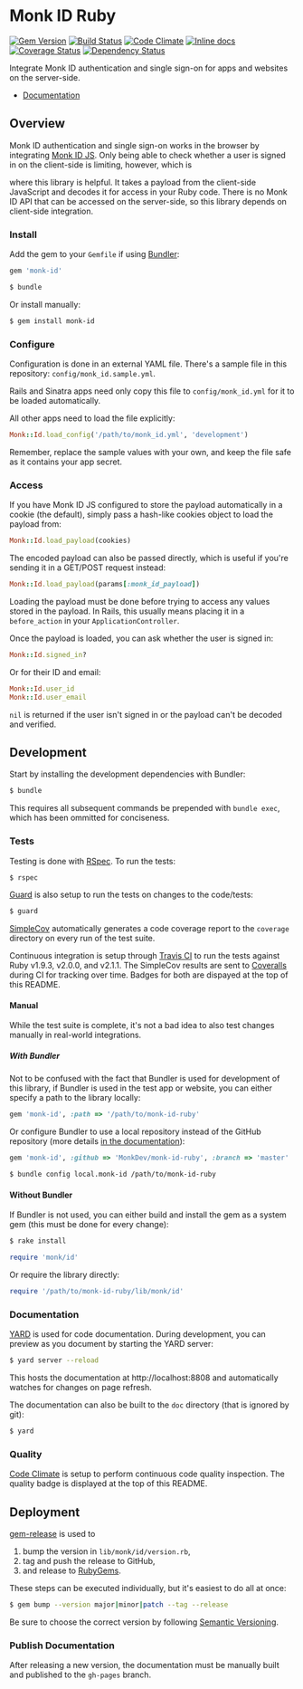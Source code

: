 Monk ID Ruby
============

[![Gem Version](https://badge.fury.io/rb/monk-id.png)](http://badge.fury.io/rb/monk-id)
[![Build Status](https://travis-ci.org/MonkDev/monk-id-ruby.svg?branch=dev)](https://travis-ci.org/MonkDev/monk-id-ruby)
[![Code Climate](https://codeclimate.com/github/MonkDev/monk-id-ruby.png)](https://codeclimate.com/github/MonkDev/monk-id-ruby)
[![Inline docs](http://inch-pages.github.io/github/MonkDev/monk-id-ruby.png)](http://inch-pages.github.io/github/MonkDev/monk-id-ruby)
[![Coverage Status](https://img.shields.io/coveralls/MonkDev/monk-id-ruby.svg)](https://coveralls.io/r/MonkDev/monk-id-ruby?branch=dev)
[![Dependency Status](https://gemnasium.com/MonkDev/monk-id-ruby.svg)](https://gemnasium.com/MonkDev/monk-id-ruby)

Integrate Monk ID authentication and single sign-on for apps and websites on the
server-side.

*   [Documentation](http://monkdev.github.io/monk-id-ruby/Monk/Id.html)

Overview
--------

Monk ID authentication and single sign-on works in the browser by integrating
[Monk ID JS](https://github.com/MonkDev/monk-id-js). Only being able to check
whether a user is signed in on the client-side is limiting, however, which is

where this library is helpful. It takes a payload from the client-side
JavaScript and decodes it for access in your Ruby code. There is no Monk ID API
that can be accessed on the server-side, so this library depends on client-side
integration.

### Install

Add the gem to your `Gemfile` if using [Bundler](http://bundler.io):


```ruby
gem 'monk-id'
```

```bash
$ bundle
```

Or install manually:

```bash
$ gem install monk-id
```

### Configure

Configuration is done in an external YAML file. There's a sample file in this
repository: `config/monk_id.sample.yml`.

Rails and Sinatra apps need only copy this file to `config/monk_id.yml` for it
to be loaded automatically.

All other apps need to load the file explicitly:

```ruby
Monk::Id.load_config('/path/to/monk_id.yml', 'development')
```

Remember, replace the sample values with your own, and keep the file safe as it
contains your app secret.

### Access

If you have Monk ID JS configured to store the payload automatically in a cookie
(the default), simply pass a hash-like cookies object to load the payload from:

```ruby
Monk::Id.load_payload(cookies)
```

The encoded payload can also be passed directly, which is useful if you're
sending it in a GET/POST request instead:

```ruby
Monk::Id.load_payload(params[:monk_id_payload])
```

Loading the payload must be done before trying to access any values stored in
the payload. In Rails, this usually means placing it in a `before_action` in
your `ApplicationController`.

Once the payload is loaded, you can ask whether the user is signed in:

```ruby
Monk::Id.signed_in?
```

Or for their ID and email:

```ruby
Monk::Id.user_id
Monk::Id.user_email
```

`nil` is returned if the user isn't signed in or the payload can't be decoded
and verified.

Development
-----------

Start by installing the development dependencies with Bundler:

```bash
$ bundle
```

This requires all subsequent commands be prepended with `bundle exec`, which has
been ommitted for conciseness.

### Tests

Testing is done with [RSpec](https://relishapp.com/rspec). To run the tests:

```bash
$ rspec
```

[Guard](http://guardgem.org) is also setup to run the tests on changes to the
code/tests:

```bash
$ guard
```

[SimpleCov](https://github.com/colszowka/simplecov) automatically generates a
code coverage report to the `coverage` directory on every run of the test suite.

Continuous integration is setup through [Travis CI](https://travis-ci.org/MonkDev/monk-id-ruby)
to run the tests against Ruby v1.9.3, v2.0.0, and v2.1.1. The SimpleCov results
are sent to [Coveralls](https://coveralls.io/r/MonkDev/monk-id-ruby) during CI
for tracking over time. Badges for both are dispayed at the top of this README.

#### Manual

While the test suite is complete, it's not a bad idea to also test changes
manually in real-world integrations.

##### With Bundler

Not to be confused with the fact that Bundler is used for development of this
library, if Bundler is used in the test app or website, you can either specify a
path to the library locally:

```ruby
gem 'monk-id', :path => '/path/to/monk-id-ruby'
```

Or configure Bundler to use a local repository instead of the GitHub repository
(more details [in the documentation](http://bundler.io/v1.5/git.html#local)):

```ruby
gem 'monk-id', :github => 'MonkDev/monk-id-ruby', :branch => 'master'
```

```bash
$ bundle config local.monk-id /path/to/monk-id-ruby
```

#### Without Bundler

If Bundler is not used, you can either build and install the gem as a system
gem (this must be done for every change):

```bash
$ rake install
```

```ruby
require 'monk/id'
```

Or require the library directly:

```ruby
require '/path/to/monk-id-ruby/lib/monk/id'
```

### Documentation

[YARD](http://yardoc.org) is used for code documentation. During development,
you can preview as you document by starting the YARD server:

```bash
$ yard server --reload
```

This hosts the documentation at http://localhost:8808 and automatically watches
for changes on page refresh.

The documentation can also be built to the `doc` directory (that is ignored by
git):

```bash
$ yard
```

### Quality

[Code Climate](https://codeclimate.com/github/MonkDev/monk-id-ruby) is setup to
perform continuous code quality inspection. The quality badge is displayed at
the top of this README.

Deployment
----------

[gem-release](https://github.com/svenfuchs/gem-release) is used to

1.  bump the version in `lib/monk/id/version.rb`,
2.  tag and push the release to GitHub,
3.  and release to [RubyGems](https://rubygems.org).

These steps can be executed individually, but it's easiest to do all at once:

```bash
$ gem bump --version major|minor|patch --tag --release
```

Be sure to choose the correct version by following
[Semantic Versioning](http://semver.org).

### Publish Documentation

After releasing a new version, the documentation must be manually built and
published to the `gh-pages` branch.
